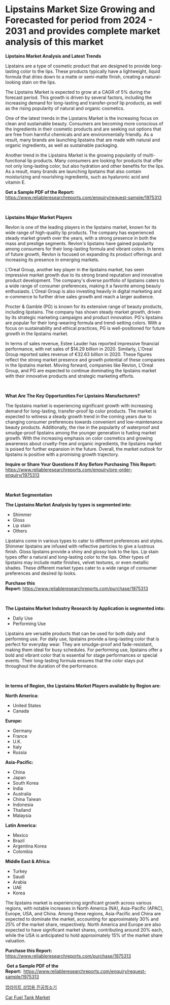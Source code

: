 <p><h1>Lipstains Market Size Growing and Forecasted for period from 2024 - 2031 and provides complete market analysis of this market</h1></p><p><strong>Lipstains Market Analysis and Latest Trends</strong></p>
<p><p>Lipstains are a type of cosmetic product that are designed to provide long-lasting color to the lips. These products typically have a lightweight, liquid formula that dries down to a matte or semi-matte finish, creating a natural-looking stain on the lips.</p><p>The Lipstains Market is expected to grow at a CAGR of 5% during the forecast period. This growth is driven by several factors, including the increasing demand for long-lasting and transfer-proof lip products, as well as the rising popularity of natural and organic cosmetics.</p><p>One of the latest trends in the Lipstains Market is the increasing focus on clean and sustainable beauty. Consumers are becoming more conscious of the ingredients in their cosmetic products and are seeking out options that are free from harmful chemicals and are environmentally friendly. As a result, many brands are launching lipstains that are made with natural and organic ingredients, as well as sustainable packaging.</p><p>Another trend in the Lipstains Market is the growing popularity of multi-functional lip products. Many consumers are looking for products that offer not only long-lasting color, but also hydration and other benefits for the lips. As a result, many brands are launching lipstains that also contain moisturizing and nourishing ingredients, such as hyaluronic acid and vitamin E.</p></p>
<p><strong>Get a Sample PDF of the Report:&nbsp;</strong> <a href="https://www.reliableresearchreports.com/enquiry/request-sample/1975313">https://www.reliableresearchreports.com/enquiry/request-sample/1975313</a></p>
<p>&nbsp;</p>
<p><strong>Lipstains Major Market Players</strong></p>
<p><p>Revlon is one of the leading players in the lipstains market, known for its wide range of high-quality lip products. The company has experienced steady market growth over the years, with a strong presence in both the mass and prestige segments. Revlon's lipstains have gained popularity among consumers for their long-lasting formula and vibrant colors. In terms of future growth, Revlon is focused on expanding its product offerings and increasing its presence in emerging markets.</p><p>L'Oreal Group, another key player in the lipstains market, has seen impressive market growth due to its strong brand reputation and innovative product development. The company's diverse portfolio of lipstains caters to a wide range of consumer preferences, making it a favorite among beauty enthusiasts. L'Oreal Group is also investing heavily in digital marketing and e-commerce to further drive sales growth and reach a larger audience.</p><p>Procter & Gamble (PG) is known for its extensive range of beauty products, including lipstains. The company has shown steady market growth, driven by its strategic marketing campaigns and product innovation. PG's lipstains are popular for their long-wearing formula and trend-setting colors. With a focus on sustainability and ethical practices, PG is well-positioned for future growth in the lipstains market.</p><p>In terms of sales revenue, Estee Lauder has reported impressive financial performance, with net sales of $14.29 billion in 2020. Similarly, L'Oreal Group reported sales revenue of €32.63 billion in 2020. These figures reflect the strong market presence and growth potential of these companies in the lipstains market. Moving forward, companies like Revlon, L'Oreal Group, and PG are expected to continue dominating the lipstains market with their innovative products and strategic marketing efforts.</p></p>
<p>&nbsp;</p>
<p><strong>What Are The Key Opportunities For Lipstains Manufacturers?</strong></p>
<p><p>The lipstains market is experiencing significant growth with increasing demand for long-lasting, transfer-proof lip color products. The market is expected to witness a steady growth trend in the coming years due to changing consumer preferences towards convenient and low-maintenance beauty products. Additionally, the rise in the popularity of waterproof and smudge-proof lipstains among the younger generation is fueling market growth. With the increasing emphasis on color cosmetics and growing awareness about cruelty-free and organic ingredients, the lipstains market is poised for further expansion in the future. Overall, the market outlook for lipstains is positive with a promising growth trajectory.</p></p>
<p><strong>Inquire or Share Your Questions If Any Before Purchasing This Report:</strong> <a href="https://www.reliableresearchreports.com/enquiry/pre-order-enquiry/1975313">https://www.reliableresearchreports.com/enquiry/pre-order-enquiry/1975313</a></p>
<p>&nbsp;</p>
<p><strong>Market Segmentation</strong></p>
<p><strong>The Lipstains Market Analysis by types is segmented into:</strong></p>
<p><ul><li>Shimmer</li><li>Gloss</li><li>Lip stain</li><li>Others</li></ul></p>
<p><p>Lipstains come in various types to cater to different preferences and styles. Shimmer lipstains are infused with reflective particles to give a lustrous finish. Gloss lipstains provide a shiny and glossy look to the lips. Lip stain types offer a natural and long-lasting color to the lips. Other types of lipstains may include matte finishes, velvet textures, or even metallic shades. These different market types cater to a wide range of consumer preferences and desired lip looks.</p></p>
<p><strong>Purchase this Report:&nbsp;</strong><a href="https://www.reliableresearchreports.com/purchase/1975313">https://www.reliableresearchreports.com/purchase/1975313</a></p>
<p>&nbsp;</p>
<p><strong>The Lipstains Market Industry Research by Application is segmented into:</strong></p>
<p><ul><li>Daliy Use</li><li>Performing Use</li></ul></p>
<p><p>Lipstains are versatile products that can be used for both daily and performing use. For daily use, lipstains provide a long-lasting color that is perfect for everyday wear. They are smudge-proof and fade-resistant, making them ideal for busy schedules. For performing use, lipstains offer a bold and vibrant color that is essential for stage performances or special events. Their long-lasting formula ensures that the color stays put throughout the duration of the performance.</p></p>
<p>&nbsp;</p>
<p><strong>In terms of Region, the Lipstains Market Players available by Region are:</strong></p>
<p>
    <p> <strong> North America: </strong>
        <ul>
            <li>United States</li>
            <li>Canada</li>
        </ul>
        </p> 
    <p> <strong> Europe: </strong>
        <ul>
            <li>Germany</li>
            <li>France</li>
            <li>U.K.</li>
            <li>Italy</li>
            <li>Russia</li>
        </ul>
        </p> 
    <p> <strong> Asia-Pacific: </strong>
        <ul>
            <li>China</li>
            <li>Japan</li>
            <li>South Korea</li>
            <li>India</li>
            <li>Australia</li>
            <li>China Taiwan</li>
            <li>Indonesia</li>
            <li>Thailand</li>
            <li>Malaysia</li>
        </ul>
        </p> 
    <p> <strong> Latin America: </strong>
        <ul>
            <li>Mexico</li>
            <li>Brazil</li>
            <li>Argentina Korea</li>
            <li>Colombia</li>
        </ul>
        </p> 
    <p> <strong> Middle East & Africa: </strong>
        <ul>
            <li>Turkey</li>
            <li>Saudi</li>
            <li>Arabia</li>
            <li>UAE</li>
            <li>Korea</li>
        </ul>
    </p>
    </p>
<p><p>The lipstains market is experiencing significant growth across various regions, with notable increases in North America (NA), Asia-Pacific (APAC), Europe, USA, and China. Among these regions, Asia-Pacific and China are expected to dominate the market, accounting for approximately 30% and 25% of the market share, respectively. North America and Europe are also expected to have significant market shares, contributing around 20% each, while the USA is anticipated to hold approximately 15% of the market share valuation.</p></p>
<p><strong>Purchase this Report: </strong><a href="https://www.reliableresearchreports.com/purchase/1975313">https://www.reliableresearchreports.com/purchase/1975313</a></p>
<p>&nbsp;<strong>Get a Sample PDF of the Report:&nbsp;&nbsp;</strong><a href="https://www.reliableresearchreports.com/enquiry/request-sample/1975313">https://www.reliableresearchreports.com/enquiry/request-sample/1975313</a></p>
<p><strong></strong></p>
<p><p><a href="https://medium.com/@ethawolf/%EC%88%98%EC%A7%81-%EC%83%81%EC%97%85%EC%9A%A9-%EC%A7%84%EA%B3%B5-%EC%B2%AD%EC%86%8C%EA%B8%B0-%EC%8B%9C%EC%9E%A5-%EA%B2%BD%EC%9F%81-%EB%B6%84%EC%84%9D-%EC%8B%9C%EC%9E%A5-%EB%8F%99%ED%96%A5-%EB%B0%8F-2031%EB%85%84%EA%B9%8C%EC%A7%80%EC%9D%98-%EC%98%88%EC%B8%A1-14c71c2611ad">업라이트 상업용 진공청소기</a></p><p><a href="https://meowing-canidae-761.notion.site/Car-Fuel-Tank-Market-Size-Growth-Outlook-from-2024-to-2031-projecting-at-Market-s-Trends-Analysis--0d6b7da7707a4204b59a5f02a922931c">Car Fuel Tank Market</a></p></p>